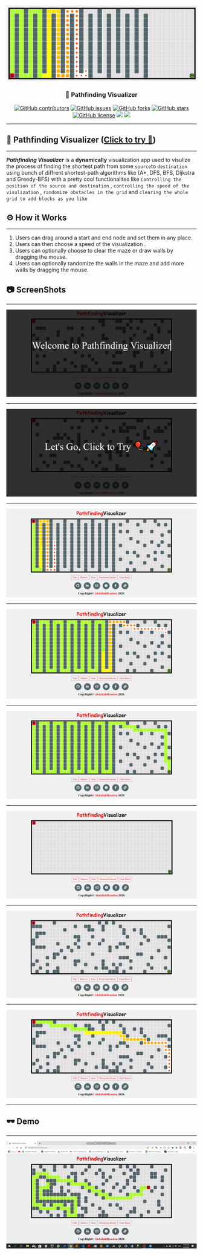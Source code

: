 <p align="center">
  <a href="" rel="noopener">
 <img  src="https://github.com/AbdallahHemdan/Pathfinding-Visualizer/blob/master/Screenshots/out.png" alt="pathfinding visulizer logo"></a>
</p>

<h3 align="center">🎯 Pathfinding Visualizer</h3>
<div align="center">

[![GitHub contributors](https://img.shields.io/github/contributors/AbdallahHemdan/Pathfinding-Visualizer)](https://github.com/AbdallahHemdan/Pathfinding-Visualizer/contributors)
[![GitHub issues](https://img.shields.io/github/issues/AbdallahHemdan/Pathfinding-Visualizer)](https://github.com/AbdallahHemdan/Pathfinding-Visualizer/issues)
[![GitHub forks](https://img.shields.io/github/forks/AbdallahHemdan/Pathfinding-Visualizer)](https://github.com/AbdallahHemdan/Pathfinding-Visualizer/network)
[![GitHub stars](https://img.shields.io/github/stars/AbdallahHemdan/Pathfinding-Visualizer)](https://github.com/AbdallahHemdan/Pathfinding-Visualizer/stargazers)
[![GitHub license](https://img.shields.io/github/license/AbdallahHemdan/Pathfinding-Visualizer)](https://github.com/AbdallahHemdan/Pathfinding-Visualizer/blob/master/LICENSE)
<img src="https://img.shields.io/github/languages/top/AbdallahHemdan/Pathfinding-Visualizer"> 
<img src="https://img.shields.io/github/watchers/AbdallahHemdan/Pathfinding-Visualizer" />
</div>

---
## 🎈 Pathfinding Visualizer ([Click to try 🚀](https://abdallahhemdan.github.io/Pathfinding-Visualizer/))
------------------------------------------------------------------------------------------------------

**_Pathfinding Visualizer_** is a __dynamically__ visualization app used to visulize the process of finding the shortest path from some ```source```to ```destination``` using bunch of diffrent shortest-path algorithms like (A*, DFS, BFS, Dijkstra and Greedy-BFS) with a pretty cool functionalites like ```Controlling the position of the source and destination``` , ```controlling the speed of the visulization``` , ```randomize obstacles in the grid``` and ```clearing the whole grid to add blocks as you like```

## ⚙ How it Works
------------------

1. Users can drag around a start and end node and set them in any place.
2. Users can then choose a speed of the visualization . 
3. Users can optionally choose to clear the maze or draw walls by dragging the mouse.
3. Users can optionally randomize the walls in the maze and add more walls by dragging the mouse.

## 📷 ScreenShots 
-------------------

<div align="center">
  
<img src="https://github.com/AbdallahHemdan/Pathfinding-Visualizer/blob/master/Screenshots/8.png">
<hr>
<img src="https://github.com/AbdallahHemdan/Pathfinding-Visualizer/blob/master/Screenshots/5.png">
<hr>
<img src="https://github.com/AbdallahHemdan/Pathfinding-Visualizer/blob/master/Screenshots/2.png">
<hr>
<img src="https://github.com/AbdallahHemdan/Pathfinding-Visualizer/blob/master/Screenshots/3.png">
<hr>
<img src="https://github.com/AbdallahHemdan/Pathfinding-Visualizer/blob/master/Screenshots/4.png">
<hr>
<img src="https://github.com/AbdallahHemdan/Pathfinding-Visualizer/blob/master/Screenshots/9.png">
<hr>
<img src="https://github.com/AbdallahHemdan/Pathfinding-Visualizer/blob/master/Screenshots/6.png">
<hr>
<img src="https://github.com/AbdallahHemdan/Pathfinding-Visualizer/blob/master/Screenshots/7.png">
<hr>

</div>

## 🕶 Demo
----------

<div align="center">
  
<img width="1000px" src="https://github.com/AbdallahHemdan/Pathfinding-Visualizer/blob/master/VideoDemo/Visualizer-out-slow.gif">

</div>
